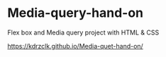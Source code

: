 # Media-query-hand-on
Flex box and Media query project with HTML &amp; CSS

https://kdrzclk.github.io/Media-quet-hand-on/
